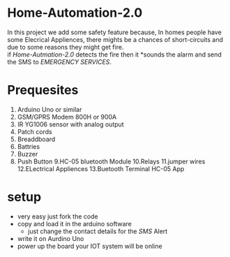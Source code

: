 # Home-Automation-2.0
In this project we add some safety feature because, In homes people have some Elecrical Appliences, there mights be a chances of 
short-circuits and due to some reasons they might get fire. <br>
if *Home-Autmation-2.0* detects the fire then it *sounds the  alarm and send the SMS to *EMERGENCY SERVICES*.

# Prequesites
1. Arduino Uno or similar
2. GSM/GPRS Modem 800H or 900A
3. IR YG1006 sensor with analog output
4. Patch cords
5. Breaddboard
6. Battries
7. Buzzer
8. Push Button
9.HC-05 bluetooth Module
10.Relays
11.jumper wires
12.ELectrical Appliences 
13.Buetooth Terminal HC-05 App

# setup
- very easy just fork the code 
- copy and load it in the arduino software
  - just change the contact details for the _SMS_ Alert
- write it on Aurdino Uno 
- power up the board your IOT system will be online
